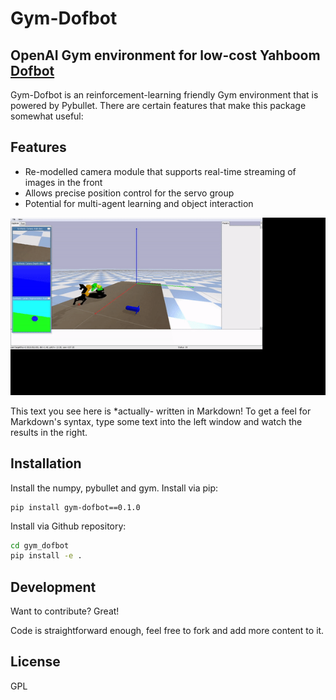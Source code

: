 # Gym-Dofbot
## OpenAI Gym environment for low-cost Yahboom [Dofbot](https://category.yahboom.net/products/dofbot-jetson_nano)

Gym-Dofbot is an reinforcement-learning friendly Gym environment that is powered by Pybullet. There are certain features that make this package somewhat useful:

## Features

- Re-modelled camera module that supports real-time streaming of images in the front
- Allows precise position control for the servo group
- Potential for multi-agent learning and object interaction

![gif](https://github.com/CharlesXu1124/gym-dofbot/blob/main/Demo/dofbot_gym.gif?raw=true)


This text you see here is *actually- written in Markdown! To get a feel
for Markdown's syntax, type some text into the left window and
watch the results in the right.

## Installation

Install the numpy, pybullet and gym.
Install via pip:
```
pip install gym-dofbot==0.1.0
```
Install via Github repository:
```sh
cd gym_dofbot
pip install -e .
```

## Development

Want to contribute? Great!

Code is straightforward enough, feel free to fork and add more content to it.


## License

GPL
